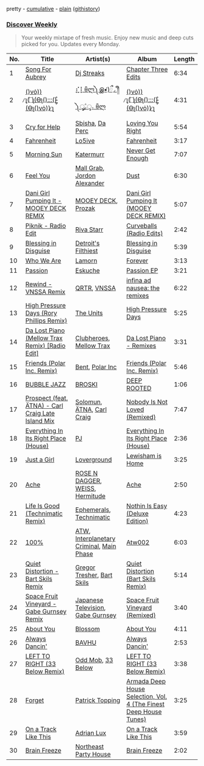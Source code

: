 pretty - [cumulative](/playlists/cumulative/Discover%20Weekly.md) - [plain](/playlists/plain/37i9dQZEVXcERLiUqU2pJX) ([githistory](https://github.githistory.xyz/vitokorn/spotify-playlist-archive/blob/master/playlists/plain/37i9dQZEVXcERLiUqU2pJX))

### [Discover Weekly](https://open.spotify.com/playlist/37i9dQZEVXcERLiUqU2pJX)

> Your weekly mixtape of fresh music. Enjoy new music and deep cuts picked for you. Updates every Monday.

| No. | Title | Artist(s) | Album | Length |
|---|---|---|---|---|
| 1 | [Song For Aubrey](https://open.spotify.com/track/14McxDqSVSefbZQL7JJeCl) | [Dj Streaks](https://open.spotify.com/artist/67YkGjtw8rmC6Ck0GmoxFA) | [Chapter Three Edits](https://open.spotify.com/album/7lHxXbcZDjKMtJTcbQBYkN) | 6:34 |
| 2 | [()vȯ)) ̷̨ʅ(۝ʅ(Ɵʅ():::()̵̳̗̊(Ɵʅ()vȯ)) ̷̨ʅ](https://open.spotify.com/track/55meeb1WffJW16DfMnWVi0) | [⣎⡇ꉺლ༽இ•̛)ྀ◞ ༎ຶ ༽ৣৢ؞ৢ؞ؖ ꉺლ](https://open.spotify.com/artist/1TIbqr0x8HoKzKBNtNN8wf) | [()vȯ)) ̷̨ʅ(۝ʅ(Ɵʅ():::()̵̳̗̊(Ɵʅ()vȯ)) ̷̨ʅ](https://open.spotify.com/album/1ML2pQY7ZpF1q16zaGDv81) | 4:31 |
| 3 | [Cry for Help](https://open.spotify.com/track/5QbYYleBp1Hjwg1J9IfxwZ) | [Sbisha](https://open.spotify.com/artist/16oLbTWK6fvlmwTDoOFoDZ), [Da Perc](https://open.spotify.com/artist/4WEnY9qzLBoUEDgcsNS2AA) | [Loving You Right](https://open.spotify.com/album/4PizaT7WIs9PSFQSL7LA5L) | 5:54 |
| 4 | [Fahrenheit](https://open.spotify.com/track/3itrlCtbtwiS6kBF0phptr) | [Lo5ive](https://open.spotify.com/artist/2DuLUbcjIUnDhEI1E8k6dq) | [Fahrenheit](https://open.spotify.com/album/1PlaqkTST9NVv6AnvWU9Rq) | 3:17 |
| 5 | [Morning Sun](https://open.spotify.com/track/7q2i8IIC876j6zZjdKavns) | [Katermurr](https://open.spotify.com/artist/1X9ZbtaABgKIWrjI3d691Z) | [Never Get Enough](https://open.spotify.com/album/4zJx5SnuquTGMxE4AyKRrG) | 7:07 |
| 6 | [Feel You](https://open.spotify.com/track/7nKzAz49j1R6vUxh5gWq2N) | [Mall Grab](https://open.spotify.com/artist/1OWTkCwwbTgcsbx1L3osxa), [Jordon Alexander](https://open.spotify.com/artist/4e2vkCt29CaALUaIvhQCql) | [Dust](https://open.spotify.com/album/5OYSdAavmkpVfVP7UfSf4U) | 6:30 |
| 7 | [Dani Girl Pumping It - MOOEY DECK REMIX](https://open.spotify.com/track/6mnGgkb3KahW4RciseAxnn) | [MOOEY DECK](https://open.spotify.com/artist/2scAusnY3SWgVsRoa0GyNk), [Prozak](https://open.spotify.com/artist/4AYE61kosFTvMAGQTYpmU6) | [Dani Girl Pumping It (MOOEY DECK REMIX)](https://open.spotify.com/album/6OnZiUARHIBjO46Lj78BkT) | 5:07 |
| 8 | [Piknik - Radio Edit](https://open.spotify.com/track/0myKXssz8zkvHccHxIARfB) | [Riva Starr](https://open.spotify.com/artist/1TRFAJu3Cw64APToZaGk9D) | [Curveballs (Radio Edits)](https://open.spotify.com/album/33fdC1ouAIkM1JV1GD43VF) | 2:42 |
| 9 | [Blessing in Disguise](https://open.spotify.com/track/2VIISgC3ObsRSJ2IfDKncg) | [Detroit's Filthiest](https://open.spotify.com/artist/3O9jHYmVyq59RNpd77g7HW) | [Blessing in Disguise](https://open.spotify.com/album/5GotfHv7Kqi1z2CkvGMTrO) | 5:39 |
| 10 | [Who We Are](https://open.spotify.com/track/4u6wEBY7g2KEzGqVhuVSq1) | [Lamorn](https://open.spotify.com/artist/5cfLsokNJlFQisLDtzugO9) | [Forever](https://open.spotify.com/album/3wabwuZW2LWdGANxoEVUfj) | 3:13 |
| 11 | [Passion](https://open.spotify.com/track/3LOA5jyHLpdcHT0CvtvcGO) | [Eskuche](https://open.spotify.com/artist/26OGW7G9W6HKQ3yjQ2CEkX) | [Passion EP](https://open.spotify.com/album/2coFO9bLlAFPvSiThzfIKr) | 3:21 |
| 12 | [Rewind - VNSSA Remix](https://open.spotify.com/track/5FZrDvZeHt3JuUw92MUPjy) | [QRTR](https://open.spotify.com/artist/2THXZEfcOePL7bRFl2DUwj), [VNSSA](https://open.spotify.com/artist/6fjbZ7zQBYEy3kvB5JL5PM) | [infina ad nausea: the remixes](https://open.spotify.com/album/3CgouRSATvx4CKXupVEf2j) | 6:22 |
| 13 | [High Pressure Days (Rory Phillips Remix)](https://open.spotify.com/track/5goI8HCKZZ7wQqAxcyyu1k) | [The Units](https://open.spotify.com/artist/4jb0q4RYiHNHyN9QYOgvDe) | [High Pressure Days](https://open.spotify.com/album/138y4TouFytNME7HCPBiV2) | 5:25 |
| 14 | [Da Lost Piano (Mellow Trax Remix) [Radio Edit]](https://open.spotify.com/track/5LmxZzOCvGqUPfX7o2q8ll) | [Clubheroes](https://open.spotify.com/artist/7HJdtWGf5l34bimzSDVaJx), [Mellow Trax](https://open.spotify.com/artist/0k7JerPSj4tpf6p7UMF0Yo) | [Da Lost Piano - Remixes](https://open.spotify.com/album/01skw4HuVdI6HCIxr73foy) | 3:31 |
| 15 | [Friends (Polar Inc. Remix)](https://open.spotify.com/track/3bHNcQ1TWK2WkEdjvKFNJ2) | [Bent](https://open.spotify.com/artist/59xljcfdN2Z9VX2U5RFKEa), [Polar Inc](https://open.spotify.com/artist/4rBhXTN0tCCCLuZL1bqWa6) | [Friends (Polar Inc. Remix)](https://open.spotify.com/album/3EVamhWIzSQjWYMeyBfALS) | 5:46 |
| 16 | [BUBBLE JAZZ](https://open.spotify.com/track/67aMThzqpoLU4PPSTL1gD5) | [BROSKI](https://open.spotify.com/artist/0NNK3UnuwD2Za9F7cbcIOf) | [DEEP ROOTED](https://open.spotify.com/album/7C0kO4mGnsea0RNeY7Ujn7) | 1:06 |
| 17 | [Prospect (feat. ÄTNA) - Carl Craig Late Island Mix](https://open.spotify.com/track/2OtM7yFBaTTUV7H56Br4ph) | [Solomun](https://open.spotify.com/artist/5wJK4kQAkVGjqM9x46KQOC), [ÄTNA](https://open.spotify.com/artist/4ORnI4BzjKFbUply6fRvkX), [Carl Craig](https://open.spotify.com/artist/17dbJyUCrxh4I7iyUrjaHU) | [Nobody Is Not Loved (Remixed)](https://open.spotify.com/album/2Ujg99TynKBJBJuGIBSDku) | 7:47 |
| 18 | [Everything In Its Right Place (House)](https://open.spotify.com/track/2pxLbGMGoeWlpuxdciBkXf) | [PJ](https://open.spotify.com/artist/1D94AtRDjUWq9Ai1kw2Vn2) | [Everything In Its Right Place (House)](https://open.spotify.com/album/7u0m78kGvJhPD3BM6P30Xy) | 2:36 |
| 19 | [Just a Girl](https://open.spotify.com/track/169TbHiBKjH6tur4YMH9Ip) | [Loverground](https://open.spotify.com/artist/3SvoerawAn5RAZ2N9osc3z) | [Lewisham is Home](https://open.spotify.com/album/2O578cZT8CDJgKCPOdfpWJ) | 3:25 |
| 20 | [Ache](https://open.spotify.com/track/3IOHLs2wGidZJbwmC2SVRh) | [ROSE N DAGGER](https://open.spotify.com/artist/2hHCKExsN1EqQ2mbcbt7Bn), [WEISS](https://open.spotify.com/artist/0FBRY66KVaAiddGVefikLB), [Hermitude](https://open.spotify.com/artist/1dOB8hlfnUz76q6ujY80jG) | [Ache](https://open.spotify.com/album/5xlL6YRJFaXg4r6Fj8kBu7) | 2:50 |
| 21 | [Life Is Good (Technimatic Remix)](https://open.spotify.com/track/3lQdV3H74ltG1OrQ3LbdDy) | [Ephemerals](https://open.spotify.com/artist/3iKatcdLBE1YxiAyvcow4w), [Technimatic](https://open.spotify.com/artist/1LhB1j0Zq3tjBeG3k8gq7V) | [Nothin Is Easy (Deluxe Edition)](https://open.spotify.com/album/01ahIAcglxHfHzPAoW5klK) | 4:23 |
| 22 | [100%](https://open.spotify.com/track/50jJH3e6Cfx077fDA2CKaB) | [ATW](https://open.spotify.com/artist/69Nx0ikrUq0IMY7aJMt4V6), [Interplanetary Criminal](https://open.spotify.com/artist/6uJ51uV5rYzu1MJkC4CceI), [Main Phase](https://open.spotify.com/artist/0cVit0XTp4KB738vqWkUZ3) | [Atw002](https://open.spotify.com/album/2X95tOY5hVD48ntJ39O5tI) | 6:03 |
| 23 | [Quiet Distortion - Bart Skils Remix](https://open.spotify.com/track/2Dp0PXgdEfQSZSGIzYe4N9) | [Gregor Tresher](https://open.spotify.com/artist/3vy8oQAubj1IykJLLqvVFC), [Bart Skils](https://open.spotify.com/artist/6iWBjg4b4ll4jLiParnWXT) | [Quiet Distortion (Bart Skils Remix)](https://open.spotify.com/album/0tAE6OieagjJzcssAi2ISi) | 5:14 |
| 24 | [Space Fruit Vineyard - Gabe Gurnsey Remix](https://open.spotify.com/track/1DPHnMXpnwaTgne4oLkcry) | [Japanese Television](https://open.spotify.com/artist/5LLn18vxU1UTY1ypouVGNW), [Gabe Gurnsey](https://open.spotify.com/artist/1tZeQ8pR2cJc1nFtaFeCdu) | [Space Fruit Vineyard (Remixed)](https://open.spotify.com/album/3XY21xmQRlD0p1df67OSPl) | 3:40 |
| 25 | [About You](https://open.spotify.com/track/7JAkvffm6VZJ0uVO3DY3My) | [Blossom](https://open.spotify.com/artist/0FhgVFxDmcXH3blEWtt13V) | [About You](https://open.spotify.com/album/5FMnWmP8wTn0EUXajr5Zaq) | 4:11 |
| 26 | [Always Dancin'](https://open.spotify.com/track/6zrSkJkNcGjiZ7Kzeyjwz0) | [BAVHU](https://open.spotify.com/artist/16cM5HFziqNPx2h4esvrOd) | [Always Dancin'](https://open.spotify.com/album/5xAip5ulkGcPu1xQJqrfTy) | 2:53 |
| 27 | [LEFT TO RIGHT (33 Below Remix)](https://open.spotify.com/track/4xr4YruIAUzVZ4vrurqHYB) | [Odd Mob](https://open.spotify.com/artist/4qLwtWhlhyAoQ4S9mSrDW9), [33 Below](https://open.spotify.com/artist/4tMIsBBR8M0PsorDf0mNEz) | [LEFT TO RIGHT (33 Below Remix)](https://open.spotify.com/album/7mu1ohmQaIYOpU7v5MRWf8) | 3:38 |
| 28 | [Forget](https://open.spotify.com/track/39WhV9YklFbeygAz7nhBkq) | [Patrick Topping](https://open.spotify.com/artist/7yRimuQSC5Ks3T2Ts0iyZa) | [Armada Deep House Selection, Vol. 4 (The Finest Deep House Tunes)](https://open.spotify.com/album/2i9yjYi16dZwC5iwTFWgXG) | 3:25 |
| 29 | [On a Track Like This](https://open.spotify.com/track/1IgLUXgFuDlqmp0CaFW4D1) | [Adrian Lux](https://open.spotify.com/artist/5kp9Qhzri9LrDkzrtjt5Sh) | [On a Track Like This](https://open.spotify.com/album/2VS4N7947OIFXG4xbqCLVQ) | 3:59 |
| 30 | [Brain Freeze](https://open.spotify.com/track/15uSXKESoX4Zq3uo2IJww1) | [Northeast Party House](https://open.spotify.com/artist/500YRyClzP6Z7HtWd1BIje) | [Brain Freeze](https://open.spotify.com/album/2HkKs4sSh2Ns8zpi2gUWK3) | 2:02 |